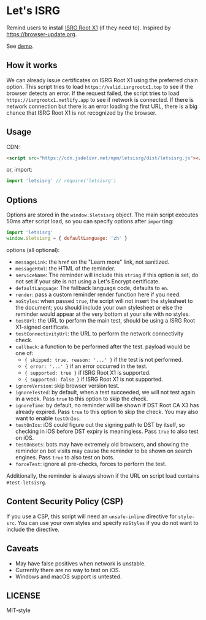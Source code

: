 Let's ISRG
==========

Remind users to install [ISRG Root X1][le] (if they need to). Inspired by <https://browser-update.org>.

See [demo].

## How it works

We can already issue certificates on ISRG Root X1 using the preferred chain option. This script tries to load `https://valid.isrgrootx1.top` to see if the browser detects an error. If the request failed, the script tries to load `https://isrgrootx1.netlify.app` to see if network is connected. If there is network connection but there is an error loading the first URL, there is a big chance that ISRG Root X1 is not recognized by the browser.

## Usage

CDN:
```html
<script src="https://cdn.jsdelivr.net/npm/letsisrg/dist/letsisrg.js"></script>
```
or, import:
```javascript
import 'letsisrg' // require('letsisrg')
```

## Options

Options are stored in the `window.$letsisrg` object. The main script executes 50ms after script load, so you can specify options after `import`ing:

```javascript
import 'letsisrg'
window.$letsisrg = { defaultLanguage: 'zh' }
```

options (all optional):
- `messageLink`: the `href` on the "Learn more" link, not sanitized.
- `messageHtml`: the HTML of the reminder.
- `serviceName`: The reminder will include this `string` if this option is set, do not set if your site is not using a Let's Encrypt certificate.
- `defaultLanguage`: The fallback language code, defaults to `en`.
- `render`: pass a custom reminder render function here if you need.
- `noStyles`: when passed `true`, the script will not insert the stylesheet to the document; you should include your own stylesheet or else the reminder would appear at the very bottom at your site with no styles.
- `testUrl`: the URL to perform the main test, should be using a ISRG Root X1-signed certificate.
- `testConnectivityUrl`: the URL to perform the network connectivity check.
- `callback`: a function to be performed after the test. payload would be one of:
  - `{ skipped: true, reason: '...' }` if the test is not performed.
  - `{ error: '...' }` if an error occurred in the test.
  - `{ supported: true }` if ISRG Root X1 is supported.
  - `{ supported: false }` if ISRG Root X1 is not supported.
- `ignoreVersion`: skip browser version test.
- `ignoreTested`: by default, when a test succeeded, we will not test again in a week. Pass `true` to this option to skip the check.
- `ignoreTime`: by default, no reminder will be shown if DST Root CA X3 has already expired. Pass `true` to this option to skip the check. You may also want to enable `testOnIos`.
- `testOnIos`: iOS could figure out the signing path to DST by itself, so checking in iOS before DST expiry is meaningless. Pass `true` to also test on iOS.
- `testOnBots`: bots may have extremely old browsers, and showing the reminder on bot visits may cause the reminder to be shown on search engines. Pass `true` to also test on bots.
- `forceTest`: ignore all pre-checks, forces to perform the test.

Additionally, the reminder is always shown if the URL on script load contains `#test-letsisrg`.

## Content Security Policy (CSP)

If you use a CSP, this script will need an `unsafe-inline` directive for `style-src`. You can use your own styles and specify `noStyles` if you do not want to include the directive.

## Caveats

- May have false positives when network is unstable.
- Currently there are no way to test on iOS.
- Windows and macOS support is untested.

## LICENSE

MIT-style

[le]: https://letsencrypt.org/2020/11/06/own-two-feet.html
[demo]: https://alan-liang.github.io/letsisrg/demo/
